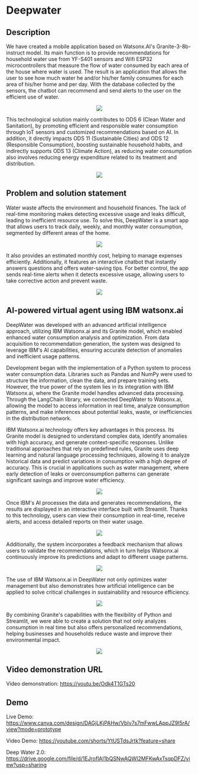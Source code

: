 # Deepwater

## Description 
We have created a mobile application based on Watsonx.AI's Granite-3-8b-instruct model. Its main function is to provide recommendations for household water use from YF-S401 sensors and Wifi ESP32 microcontrollers that measure the flow of water consumed by each area of the house where water is used. The result is an application that allows the user to see how much water he and/or his/her family consumes for each area of his/her home and per day. With the database collected by the sensors, the chatbot can recommend and send alerts to the user on the efficient use of water. 


<p align="center">
  <img width="auto" height="auto" src="https://github.com/Marisol-137/deepwater/blob/main/HARDW2.jpg">
</p>


This technological solution mainly contributes to ODS 6 (Clean Water and Sanitation), by promoting efficient and responsible water consumption through IoT sensors and customized recommendations based on AI. In addition, it directly impacts ODS 11 (Sustainable Cities) and ODS 12 (Responsible Consumption), boosting sustainable household habits, and indirectly supports ODS 13 (Climate Action), as reducing water consumption also involves reducing energy expenditure related to its treatment and distribution.

<p align="center">
  <img width="auto" height="auto" src="https://github.com/Marisol-137/deepwater/blob/main/DeepWater%20Mobile%20Prototype.png">
</p>


## Problem and solution statement 
Water waste affects the environment and household finances. The lack of real-time monitoring makes detecting excessive usage and leaks difficult, leading to inefficient resource use. To solve this, DeepWater is a smart app that allows users to track daily, weekly, and monthly water consumption, segmented by different areas of the home. 

<p align="center">
  <img width="auto" height="auto" src="https://github.com/Marisol-137/deepwater/blob/main/DeepWater%20Mobile%20Prototype%20(5).png">
</p>


It also provides an estimated monthly cost, helping to manage expenses efficiently. Additionally, it features an interactive chatbot that instantly answers questions and offers water-saving tips. For better control, the app sends real-time alerts when it detects excessive usage, allowing users to take corrective action and prevent waste.


<p align="center">
  <img width="auto" height="auto" src="https://github.com/Marisol-137/deepwater/blob/main/16.png">
</p>


## AI-powered virtual agent using IBM watsonx.ai 
DeepWater was developed with an advanced artificial intelligence approach, utilizing IBM Watsonx.ai and its Granite model, which enabled enhanced water consumption analysis and optimization. From data acquisition to recommendation generation, the system was designed to leverage IBM's AI capabilities, ensuring accurate detection of anomalies and inefficient usage patterns.

Development began with the implementation of a Python system to process water consumption data. Libraries such as Pandas and NumPy were used to structure the information, clean the data, and prepare training sets. However, the true power of the system lies in its integration with IBM Watsonx.ai, where the Granite model handles advanced data processing. Through the LangChain library, we connected DeepWater to Watsonx.ai, allowing the model to access information in real time, analyze consumption patterns, and make inferences about potential leaks, waste, or inefficiencies in the distribution network.

IBM Watsonx.ai technology offers key advantages in this process. Its Granite model is designed to understand complex data, identify anomalies with high accuracy, and generate context-specific responses. Unlike traditional approaches that rely on predefined rules, Granite uses deep learning and natural language processing techniques, allowing it to analyze historical data and predict variations in consumption with a high degree of accuracy. This is crucial in applications such as water management, where early detection of leaks or overconsumption patterns can generate significant savings and improve water efficiency.


<p align="center">
  <img width="auto" height="auto" src="https://github.com/Marisol-137/deepwater/blob/main/fun2.png">
</p>


Once IBM's AI processes the data and generates recommendations, the results are displayed in an interactive interface built with Streamlit. Thanks to this technology, users can view their consumption in real-time, receive alerts, and access detailed reports on their water usage. 


<p align="center">
  <img width="auto" height="auto" src="https://github.com/Marisol-137/deepwater/blob/main/DeepWater%20Mobile%20Prototype%20(4).png">
</p>


Additionally, the system incorporates a feedback mechanism that allows users to validate the recommendations, which in turn helps Watsonx.ai continuously improve its predictions and adapt to different usage patterns.


<p align="center">
  <img width="auto" height="auto" src="https://github.com/Marisol-137/deepwater/blob/main/DeepWater%20Mobile%20Prototype%20(2).png">
</p>


The use of IBM Watsonx.ai in DeepWater not only optimizes water management but also demonstrates how artificial intelligence can be applied to solve critical challenges in sustainability and resource efficiency. 


<p align="center">
  <img width="auto" height="auto" src="https://github.com/Marisol-137/deepwater/blob/main/11.png">
</p>

By combining Granite's capabilities with the flexibility of Python and Streamlit, we were able to create a solution that not only analyzes consumption in real time but also offers personalized recommendations, helping businesses and households reduce waste and improve their environmental impact.


<p align="center">
  <img width="auto" height="auto" src="https://github.com/Marisol-137/deepwater/blob/main/architecture.jpg">
</p>


## Video demonstration URL 
Video demonstration: https://youtu.be/Odk4T1GTs20

## Demo
Live Demo: https://www.canva.com/design/DAGjLKjPAHw/VbIv7s7mFwwLAppJZ9I5rA/view?mode=prototype

Video Demo: https://youtube.com/shorts/YtUSTdsJrtk?feature=share

Deep Water 2.0: https://drive.google.com/file/d/1EJroflAI1bQSNwAQWI2MFKwAxTsqpDFZ/view?usp=sharing
